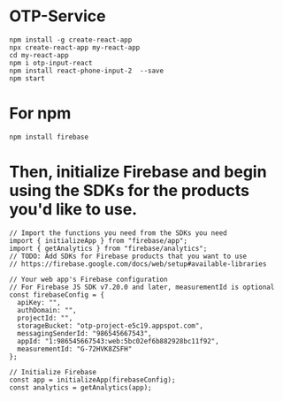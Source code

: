 # OTP-Service
    npm install -g create-react-app
    npx create-react-app my-react-app
    cd my-react-app
    npm i otp-input-react
    npm install react-phone-input-2  --save
    npm start

# For npm
    npm install firebase


# Then, initialize Firebase and begin using the SDKs for the products you'd like to use.
```
// Import the functions you need from the SDKs you need
import { initializeApp } from "firebase/app";
import { getAnalytics } from "firebase/analytics";
// TODO: Add SDKs for Firebase products that you want to use
// https://firebase.google.com/docs/web/setup#available-libraries

// Your web app's Firebase configuration
// For Firebase JS SDK v7.20.0 and later, measurementId is optional
const firebaseConfig = {
  apiKey: "",
  authDomain: "",
  projectId: "",
  storageBucket: "otp-project-e5c19.appspot.com",
  messagingSenderId: "986545667543",
  appId: "1:986545667543:web:5bc02ef6b882928bc11f92",
  measurementId: "G-72HVK8ZSFH"
};

// Initialize Firebase
const app = initializeApp(firebaseConfig);
const analytics = getAnalytics(app);
```
